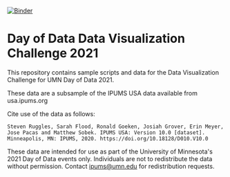 [![Binder](https://mybinder.org/badge_logo.svg)](https://mybinder.org/v2/gh/University-of-Minnesota-Day-of-Data/DoD_Data_Visualization_Challenge_2021/master?filepath=2021DayofData_Python.ipynb)

# Day of Data Data Visualization Challenge 2021
This repository contains sample scripts and data for the Data Visualization Challenge for UMN Day of Data 2021.

These data are a subsample of the IPUMS USA data available from usa.ipums.org

Cite use of the data as follows:

`Steven Ruggles, Sarah Flood, Ronald Goeken, Josiah Grover, Erin Meyer, Jose Pacas and Matthew Sobek. IPUMS USA: Version 10.0 [dataset]. Minneapolis, MN: IPUMS, 2020. https://doi.org/10.18128/D010.V10.0`

These data are intended for use as part of the University of Minnesota's 2021 Day of Data events only. Individuals are not to redistribute the data without permission. Contact ipums@umn.edu for redistribution requests.
